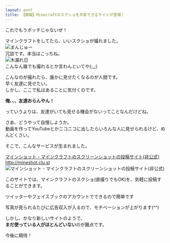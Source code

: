 ```yaml
---
layout: post
title: 【朗報】Minecraftのスクショを共有できるサイトが登場！
---
```


これでもうボッチじゃないぜ！

マインクラフトをしてたら、いいスクショが撮れました。  
![まんじゅー](http://i.imgur.com/CIjih8a.png)  
冗談です。本当はこっちね。  
![木漏れ日](http://i.imgur.com/PjB29bC.png)  
こんなん誰でも撮れるとか言わんといてや(;_;)
 
こんなのが撮れたら、誰かに見せたくなるのが人間です。  
早く友達に見せたい。  
しかし、ここで私はあることに気付くのです。
 
**俺、、、友達おらんやん！**
 
っていうよりは、友達がいても見せる機会がないってことなんだけどね。
 
さあ、どうやって自慢しようか。  
動画を作ってYouTubeとかニコニコに出したらいろんな人に見せられるけど、めんどくさい。
 
そこで、こんなサービスが生まれました。
 
[マインショット - マインクラフトのスクリーンショットの投稿サイト(非公式)](http://mineshot.clu.st)  
http://mineshot.clu.st  
![マインショット - マインクラフトのスクリーンショットの投稿サイト(非公式)](http://i.imgur.com/7lVgOUS.png)
 
このサイトでは、マインクラフトのスクショ(直撮りでもOK)を、気軽に投稿することができます。
 
ツイッターやフェイスブックのアカウントでできるので簡単です
 
写真が見られるたびに広告収入が入るので、モチベーションが上がります(^^)
 
しかし、かなり新しいサイトのようで、  
**まだ使っている人がほとんどいない**のが難点です。
 
今後に期待！

